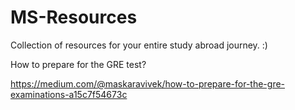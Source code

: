 # MS-Resources

Collection of resources for your entire study abroad journey. :)

How to prepare for the GRE test?

https://medium.com/@maskaravivek/how-to-prepare-for-the-gre-examinations-a15c7f54673c
